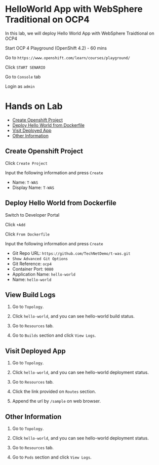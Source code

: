 # HelloWorld App with WebSphere Traditional on OCP4

In this lab, we will deploy Hello World App with WebSphere Traidtional on OCP4

Start OCP 4 Playground (OpenShift 4.2) - 60 mins

Go to `https://www.openshift.com/learn/courses/playground/`

Click `START SENARIO`

Go to `Console` tab

Login as `admin`


# Hands on Lab

- [Create Openshift Project](#create-openshift-project)
- [Deploy Hello World from Dockerfile](#deploy-hello-world-from-dockerfile)
- [Visit Deployed App](#visit-deployed-app)
- [Other Information](#other-information)


## Create Openshift Project

Click `Create Project`

Input the following information and press `Create` 
- Name: `T-WAS`
- Display Name: `T-WAS`


## Deploy Hello World from Dockerfile

Switch to Developer Portal

Click `+Add`

Click `From Dockerfile`

Input the following information and press `Create`
- Git Repo URL: `https://github.com/TechNetDemo/t-was.git`
- `Show Advanced Git Options`
- Git Reference: `ocp4`
- Container Port: `9080`
- Application Name: `hello-world`
- Name: `hello-world`


## View Build Logs

1. Go to `Topology`. 


2. Click `hello-world`, and you can see hello-world build status.


3. Go to `Resources` tab.


4. Go to `Builds` section and click `View Logs`.


## Visit Deployed App

1. Go to `Topology`. 


2. Click `hello-world`, and you can see hello-world deployment status.


3. Go to `Resources` tab.


4. Click the link provided on `Routes` section.


5. Append the url by `/sample` on web browser.



## Other Information

1. Go to `Topology`. 


2. Click `hello-world`, and you can see hello-world deployment status.


3. Go to `Resources` tab.


4. Go to `Pods` section and click `View Logs`.






